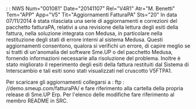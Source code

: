  :  : NWS Num="001081" Date="20141107" Rel="V4R1" Atr="M. Benetti" Tem="APP" App="V5" Tit="Aggiornamenti FatturaPA" Sts="20"
In data 07/11/2014 è stata rilasciata una serie di aggiornamenti e correzioni del pacchetto fatturaPA, relativi a una revisione della lettura degli esiti della fattura, nella soluzione integrata con Medusa, in particolare nella restituzione degli stati di errore interni al sistema Medusa.
Questi aggiornamenti consentono, qualora si verifichi un errore, di capire meglio se si tratti di un'anomalia del software Sme.UP o del pacchetto Medusa, fornendo informazioni necessarie alla risoluzione del problema.
Inoltre è stato migliorato il reperimento degli esiti della fattura restituiti dal Sistema di Interscambio e tali esiti sono stati visualizzati nel cruscotto V5FTPA1.

Per scaricare gli aggiornamenti collegarsi a : 
ftp : //demo.smeup.com/fatturaPA/
e fare riferimento alla cartella della propria release di Sme.UP Erp.
Per l'elenco delle modifiche fare riferimento al membro README in SRC.

